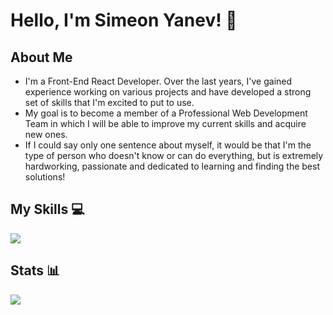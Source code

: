 # Hello, I'm Simeon Yanev! 👋

## About Me 
- I'm a Front-End React Developer. Over the last years, I've gained experience working on various projects and have developed a strong set of skills that I'm excited to put to use. 
- My goal is to become a member of a Professional Web Development Team in which I will be able to improve my current skills and acquire new ones. 
- If I could say only one sentence about myself, it would be that I'm the type of person who doesn't know or can do everything, but is extremely hardworking, passionate and dedicated to learning and finding the best solutions!

## My Skills 💻
<p align="left">
  <a href="https://skillicons.dev">
    <img src="https://skillicons.dev/icons?i=js,react,html,css,bootstrap,tailwind,sass,styledcomponents,materialui,firebase,github,git,jquery,redux,vscode" />
  </a>
</p>

## Stats 📊
<img src="https://github-readme-stats.vercel.app/api?username=simeonYanev&show_icons=true&theme=react" />



